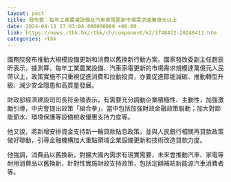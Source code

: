 ```yaml
---
layout: post
title: 發改委：每年工業農業設備及汽車家電更新市場需求達萬億元以上
date: 2024-04-11 17:03:08.000000000 +08:00
link: https://news.rthk.hk/rthk/ch/component/k2/1748472-20240411.htm
categories: rthk
---
```


國務院發布推動大規模設備更新和消費以舊換新行動方案。國家發改委副主任趙辰昕表示，據測算，每年工業農業設備、汽車家電更新的市場需求規模達萬億元人民幣以上，政策實施不只重視促進消費和拉動投資，亦要促進節能減碳、推動轉型升級、減少安全隱患和高質量發展。

財政部經濟建設司司長符金陵表示，有需要充分調動企業積極性、主動性，加強激勵引導，中央會提出政策「組合拳」，當中包括加強財政金融政策聯動；加大對節能節水、環境保護等設備稅收優惠支持力度等。

他又說，將新增安排資金支持新一輪貸款貼息政策，並與人民銀行相關再貸款政策做好聯動，引導金融機構加大重點領域企業設備更新和技術改造貸款力度。

他強調，消費品以舊換新，對擴大國內需求有現實需要，未來會推動汽車、家電等耐用消費品以舊換新，針對性實施財政支持政策，包括定額補貼新能源汽車消費者等。
